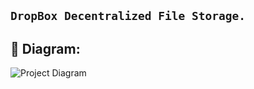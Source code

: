## ``` DropBox Decentralized File Storage. ```


## 🔧  Diagram:
![Project Diagram](https://i.gyazo.com/2738ea6743a40036756b1b5714ab9fa8.png)